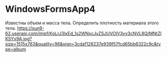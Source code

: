 # WindowsFormsApp4
Известны объем и масса тела. Определить плотность материала этого тела.
https://sun9-62.userapi.com/impf/KpLrJ3lxEd_1s2WNxcJvZSJUVOlV3vy3cNVL8Q/MNtZlKSYx9A.jpg?size=1515x763&quality=96&sign=3cdaf128237e939f57fcd65bb6322c9c&type=album
